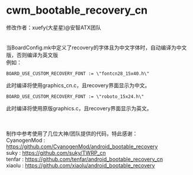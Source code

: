    cwm_bootable_recovery_cn
==============================
修改作者：xuefy(大星星)@安智ATX团队
<br /><br /><br />当BoardConfig.mk中定义了recovery的字体且为中文字体时，自动编译为中文版，否则编译为英文版<br />
例如：

    BOARD_USE_CUSTOM_RECOVERY_FONT := \"fontcn28_15x40.h\"  
此时编译将使用graphics_cn.c，且recovery界面显示为中文。

    BOARD_USE_CUSTOM_RECOVERY_FONT := \"roboto_15x24.h\"
此时编译将使用原版graphics.c，且recovery界面显示为英文。

<br /><br />制作中参考使用了几位大神/团队提供的代码，特此感谢：
<br />CyanogenMod : https://github.com/CyanogenMod/android_bootable_recovery
<br />suky : https://github.com/suky/TWRP_cn
<br />tenfar : https://github.com/tenfar/android_bootable_recovery_cn
<br />xiaolu : https://github.com/xiaolu/android_bootable_recovery
